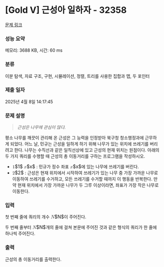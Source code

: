 # [Gold V] 근성아 일하자 - 32358 

[문제 링크](https://www.acmicpc.net/problem/32358) 

### 성능 요약

메모리: 3688 KB, 시간: 60 ms

### 분류

이분 탐색, 자료 구조, 구현, 시뮬레이션, 정렬, 트리를 사용한 집합과 맵, 두 포인터

### 제출 일자

2025년 4월 8일 14:17:45

### 문제 설명

<blockquote>
<p><em>근성은 나무에 관심이 많다.</em></p>
</blockquote>

<p>평소 나무를 깨끗이 관리해 온 근성은 그 능력을 인정받아 북구청 청소행정과에 근무하게 되었다. 어느 날, 민규는 근성을 일하게 하기 위해 나무가 있는 위치에 쓰레기를 버리려고 한다. 나무는 수직선과 같은 일직선상에 있고 근성의 현재 위치는 원점이다. 아래의 두 가지 쿼리를 수행할 때 근성의 총 이동거리를 구하는 프로그램을 작성하시오.</p>

<ul>
	<li> <mjx-container class="MathJax" jax="CHTML" style="font-size: 109%; position: relative;"><mjx-math class="MJX-TEX" aria-hidden="true"><mjx-mn class="mjx-n"><mjx-c class="mjx-c31"></mjx-c></mjx-mn></mjx-math><mjx-assistive-mml unselectable="on" display="inline"><math xmlns="http://www.w3.org/1998/Math/MathML"><mn>1</mn></math></mjx-assistive-mml><span aria-hidden="true" class="no-mathjax mjx-copytext">$1$</span></mjx-container> <mjx-container class="MathJax" jax="CHTML" style="font-size: 109%; position: relative;"><mjx-math class="MJX-TEX" aria-hidden="true"><mjx-mi class="mjx-i"><mjx-c class="mjx-c1D465 TEX-I"></mjx-c></mjx-mi></mjx-math><mjx-assistive-mml unselectable="on" display="inline"><math xmlns="http://www.w3.org/1998/Math/MathML"><mi>x</mi></math></mjx-assistive-mml><span aria-hidden="true" class="no-mathjax mjx-copytext">$x$</span></mjx-container> : 민규가 정수 좌표 <mjx-container class="MathJax" jax="CHTML" style="font-size: 109%; position: relative;"><mjx-math class="MJX-TEX" aria-hidden="true"><mjx-mi class="mjx-i"><mjx-c class="mjx-c1D465 TEX-I"></mjx-c></mjx-mi></mjx-math><mjx-assistive-mml unselectable="on" display="inline"><math xmlns="http://www.w3.org/1998/Math/MathML"><mi>x</mi></math></mjx-assistive-mml><span aria-hidden="true" class="no-mathjax mjx-copytext">$x$</span></mjx-container>에 있는 나무에 쓰레기를 버린다.</li>
	<li> <mjx-container class="MathJax" jax="CHTML" style="font-size: 109%; position: relative;"><mjx-math class="MJX-TEX" aria-hidden="true"><mjx-mn class="mjx-n"><mjx-c class="mjx-c32"></mjx-c></mjx-mn></mjx-math><mjx-assistive-mml unselectable="on" display="inline"><math xmlns="http://www.w3.org/1998/Math/MathML"><mn>2</mn></math></mjx-assistive-mml><span aria-hidden="true" class="no-mathjax mjx-copytext">$2$</span></mjx-container> : 근성은 현재 위치에서 시작하여 쓰레기가 있는 나무 중 가장 가까운 나무로 이동하여 쓰레기를 수거하고, 모든 쓰레기를 수거할 때까지 이 행동을 반복한다. 만약 현재 위치에서 가장 가까운 나무가 두 그루 이상이라면, 좌표가 가장 작은 나무로 이동한다.</li>
</ul>

### 입력 

 <p>첫 번째 줄에 쿼리의 개수 <mjx-container class="MathJax" jax="CHTML" style="font-size: 109%; position: relative;"><mjx-math class="MJX-TEX" aria-hidden="true"><mjx-mi class="mjx-i"><mjx-c class="mjx-c1D441 TEX-I"></mjx-c></mjx-mi></mjx-math><mjx-assistive-mml unselectable="on" display="inline"><math xmlns="http://www.w3.org/1998/Math/MathML"><mi>N</mi></math></mjx-assistive-mml><span aria-hidden="true" class="no-mathjax mjx-copytext">$N$</span></mjx-container>이 주어진다.</p>

<p>두 번째 줄부터 <mjx-container class="MathJax" jax="CHTML" style="font-size: 109%; position: relative;"><mjx-math class="MJX-TEX" aria-hidden="true"><mjx-mi class="mjx-i"><mjx-c class="mjx-c1D441 TEX-I"></mjx-c></mjx-mi></mjx-math><mjx-assistive-mml unselectable="on" display="inline"><math xmlns="http://www.w3.org/1998/Math/MathML"><mi>N</mi></math></mjx-assistive-mml><span aria-hidden="true" class="no-mathjax mjx-copytext">$N$</span></mjx-container>개의 줄에 걸쳐 본문에 주어진 것과 같은 형식의 쿼리가 한 줄에 하나씩 주어진다.</p>

### 출력 

 <p>근성의 총 이동거리를 출력한다.</p>

